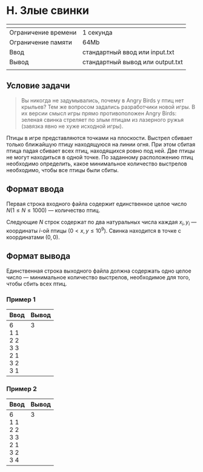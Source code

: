 # H. Злые свинки

[]()|[]()
-------------------|---
Ограничение времени|	1 секунда
Ограничение памяти |	64Mb
Ввод               |	стандартный ввод или input.txt
Вывод              |	стандартный вывод или output.txt
[]()|[]()

## Условие задачи
>Вы никогда не задумывались, почему в Angry Birds у птиц нет крыльев? Тем же вопросом задались разработчики новой игры. В их версии смысл игры прямо противоположен Angry Birds: зеленая свинка стреляет по злым птицам из лазерного ружья (завязка явно не хуже исходной игры).

Птицы в игре представляются точками на плоскости. Выстрел сбивает только ближайшую птицу находящуюся на линии огня. При этом сбитая птица падая сбивает всех птиц, находящихся ровно под ней. Две птицы не могут находиться в одной точке. По заданному расположению птиц необходимо определить, какое минимальное количество выстрелов необходимо, чтобы все птицы были сбиты.

## Формат ввода
Первая строка входного файла содержит единственное целое число $N (1 ≤ N ≤ 1000)$ — количество птиц.

Следующие $N$ строк содержат по два натуральных числа каждая $x_i, y_i$ — координаты $i$-ой птицы $(0 < x, y ≤ 10^9)$. Свинка находится в точке с координатами $(0, 0)$.

## Формат вывода
Единственная строка выходного файла должна содержать одно целое число — минимальное количество выстрелов, необходимое для того, чтобы сбить всех птиц.

### Пример 1
Ввод|Вывод
---|---
6<br>1 1<br>2 2<br>3 3<br>2 1<br>3 2<br>3 1|3<br><br><br><br><br><br><br>
[]()

### Пример 2
Ввод|Вывод
---|---
6<br>1 1<br>2 2<br>3 3<br>2 1<br>3 2<br>3 4|3<br><br><br><br><br><br><br>
[]()